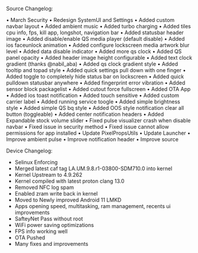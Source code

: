 Source Changelog:

• March Security
• Redesign SystemUI and Settings
• Added custom navbar layout
• Added ambient music
• Added turbo charging
• Added tiles cpu info, fps, kill app, longshot, navigation bar
• Added statusbar header image
• Added disable/enable QS media player (default disable)
• Added ios faceunlock animation
• Added configure lockscreen media artwork blur level
• Added data disable indicator
• Added more qs clock
• Added QS panel opacity
• Added header image height configurable
• Added text clock gradient (thanks @nabil_aba)
• Added qs clock gradient style
• Added tooltip and topad style
• Added quick settings pull down with one finger
• Added toggle to completely hide status bar on lockscreen
• Added quick pulldown statusbar anywhere
• Added fingerprint error vibration
• Added sensor block packagelist
• Added cutout force fullscreen
• Added OTA App
• Added ios toast notification
• Added touch sensitive
• Added custom carrier label
• Added running service toogle
• Added simple brightness style
• Added simple QS bq style
• Added OOS style notification clear all button (toggleable)
• Added center notification headers
• Added Expandable stock volume slider
• Fixed pulse visualizer crash when disable navbar
• Fixed issue in security method
• Fixed issue cannot allow permissions for app installed
• Update PixelPropsUtils
• Update Launcher
• Improve ambient pulse
• Improve notification header
• Improve source

Device Changelog:

* Selinux Enforcing
* Merged latest caf tag LA.UM.9.8.r1-03800-SDM710.0 into kernel
* Kernel Upstream to 4.9.262
* Kernel compiled with latest proton clang 13.0
* Removed NFC log spam
* Enabled zram write back in kernel
* Moved to Newly improved Android 11 LMKD
* Apps opening speed, multitasking, ram management, recents ui improvements
* SafteyNet Pass without root
* WiFi power saving optimizations
* FPS info working well
* OTA Pushed
* Many fixes and improvements
